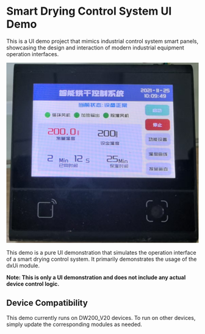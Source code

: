 # Smart Drying Control System UI Demo

This is a UI demo project that mimics industrial control system smart panels, showcasing the design and interaction of modern industrial equipment operation interfaces.

![System Interface](screenshot.png)

This demo is a pure UI demonstration that simulates the operation interface of a smart drying control system. It primarily demonstrates the usage of the dxUi module.

**Note: This is only a UI demonstration and does not include any actual device control logic.**

## Device Compatibility

This demo currently runs on DW200_V20 devices. To run on other devices, simply update the corresponding modules as needed.
